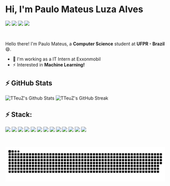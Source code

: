# Hi, I'm Paulo Mateus Luza Alves
<p>
  <a href="https://www.linkedin.com/in/paulo-mateus-luza-alves-69a73a162/" target="_blank"><img src="https://img.shields.io/badge/LinkedIn-0077B5?style=flat-square&logo=linkedin&logoColor=white" /></a>
  <a href="https://www.instagram.com/paulo_mla/" target="_blank"><img src="https://img.shields.io/badge/Instagram-E4405F?style=flat-square&logo=instagram&logoColor=white" /></a>
  <a href="https://www.facebook.com/paulomateus.luzaalves/" target="_blank"><img src="https://img.shields.io/badge/Facebook-1877F2?style=flat-square&logo=facebook&logoColor=white" /></a>
  <a href="https://gitlab.com/TTeuZ" target="_blank"><img src="https://img.shields.io/badge/GitLab-330F63?style=flat-square&logo=gitlab&logoColor=white" /></a>
</p>
<p>&nbsp;</p>

Hello there!
I'm Paulo Mateus, a <b>Computer Science</b> student at <b>UFPR - Brazil</b> 😄.

- 🔭 I'm working as a IT Intern at Exxonmobil
- ⚡ Interested in <b>Machine Learning!</b>

## ⚡ GitHub Stats
<div>
    <img alt="TTeuZ's Github Stats" height="174em" width="47%" src="https://github-readme-stats.vercel.app/api?username=TTeuZ&show_icons=true&include_all_commits=true&theme=dracula&count_private=true&hide_border=true">
    <img alt="TTeuZ's GitHub Streak" height="174em" width="50%" src="https://github-readme-streak-stats.herokuapp.com/?user=TTeuZ&theme=dracula&hide_border=true">
<!--     <img height="174em" width="auto" src="https://github-readme-stats.vercel.app/api/top-langs/?username=TTeuZ&layout=compact&langs_count=6&theme=radical&count_private=true" /> -->
</div>

## ⚡ Stack: 
<div>
  <img src="https://img.shields.io/badge/Markdown-000000?style=flat-square&logo=markdown&logoColor=white" />
  <img src="https://img.shields.io/badge/Bootstrap-563D7C?style=flat-square&logo=bootstrap&logoColor=white" />
  <img src="https://img.shields.io/badge/HTML5-E34F26?style=flat-square&logo=html5&logoColor=white" />
  <img src="https://img.shields.io/badge/CSS3-1572B6?style=flat-square&logo=css3&logoColor=white" />
  <img src="https://img.shields.io/badge/JavaScript-323330?style=flat-square&logo=javascript&logoColor=F7DF1E" />
  <img src="https://img.shields.io/badge/TypeScript-007ACC?style=flat-square&logo=typescript&logoColor=white" />
  <img src="https://img.shields.io/badge/MySQL-00000F?style=flat-square&logo=mysql&logoColor=white" />
  <img src="https://img.shields.io/badge/Vue.js-35495E?style=flat-square&logo=vue.js&logoColor=4FC08D" />
  <img src="https://img.shields.io/badge/Python-14354C?style=flat-square&logo=python&logoColor=white" />
  <img src="https://img.shields.io/badge/C-00599C?style=flat-square&logo=c&logoColor=white" />
  <img src="https://img.shields.io/badge/C%2B%2B-00599C?style=flat-square&logo=c%2B%2B&logoColor=white" />
  <img src="https://img.shields.io/badge/Java-ED8B00?style=flat-square&logo=openjdk&logoColor=white" />
  <img src="https://img.shields.io/badge/Spring-6DB33F?style=flat-square&logo=spring&logoColor=white" />
</div>

<p>&nbsp;</p>

![Snake animation](https://github.com/TTeuZ/TTeuZ/blob/output/github-contribution-grid-snake.svg)
